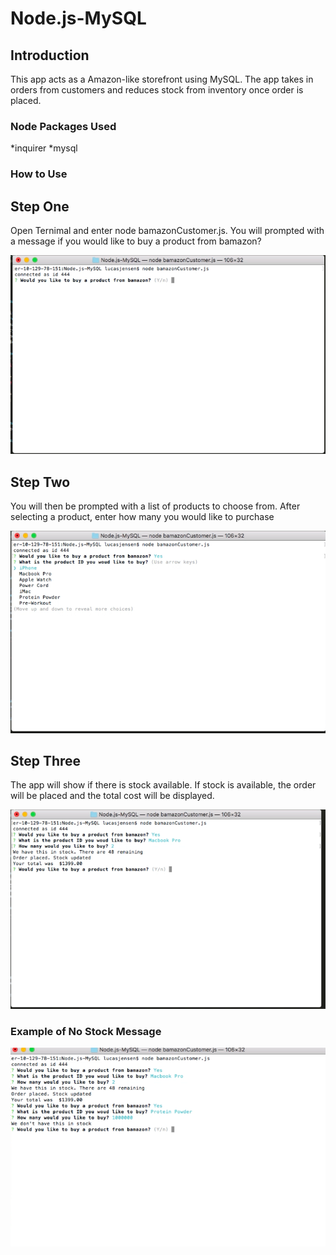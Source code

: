 # Node.js-MySQL

## Introduction

This app acts as a Amazon-like storefront using MySQL. The app takes in orders from customers and reduces stock from inventory once order is placed. 



### Node Packages Used
*inquirer
*mysql


### How to Use


## Step One
 Open Ternimal and enter node bamazonCustomer.js. 
 You will prompted with a message if you would like to buy a product from bamazon?
 

 
![Step one](./images/toPurchase.png)


## Step Two
You will then be prompted with a list of products to choose from.
After selecting a product, enter how many you would like to purchase


![Step Two](./images/productList.png)


## Step Three
The app will show if there is stock available. 
If stock is available, the order will be placed and the total cost will be displayed. 


![Step Three](./images/orderPlaced.png)


### Example of No Stock Message
![Step Four](./images/noneInStock.png)







